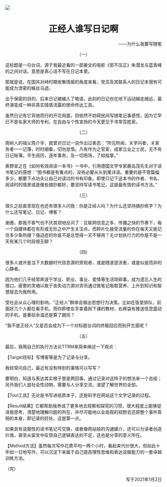 ![](F:\02-WebDev\github\essay\essays\images\chapter-02.png)

<h1 align="center">正经人谁写日记啊</h1>

<p align="right">——为什么我要写随笔</p>

<p align="center">（一）</p>

这标题是一句台词，源于我最近看的一部姜文的电影《邪不压正》朱潜龙与蓝青峰的之间对话，意思是真心话不写在日记本里。

那就是说，在国共对峙时期收集情报的角度来看，党员及其联系人的日记本很有可能成为泄密的蛛丝马迹。

出于保密的目的，后来日记被编入了暗语，此刻的日记也在地下运动越走越远，最终演变成一种非真实情感流露的使命传达工具。

虽然日记有它背驰而行的开花局面，但依然不妨碍民间写随笔记事感悟，因为它早已不是名家大师的专利，在自由与个性宣扬的今天更见于寻常百姓家。

<p align="center">（二）</p>

周树人的祖父周介孚，就曾对日记一说作出过表态：“所见所闻，关学问者，关家务者一一记簿，时时细看，切勿怠惰。凡有作为之官宦，成家立业之士民，无不有日记账簿。平生阅历，逐年事务，及一切用场，了如指掌。”

奥野宣之在《如何有效阅读一本书》一书中，引用德国文学专家鹿岛茂先生对于读书笔记的感想：“图书都是有重点的，没有必要从头到尾详读。重要的是不管篇幅多少，都要下点功夫让自己对读过的书有印象。即使只记下这本书的作者、书名、阅读时的情景或是做些摘抄都好，要坚持写读书笔记，这是最有效的读书方法。”

<p align="center">（三）</p>

很久之前直至现在也还有很多人问我：你是正经人吗？为什么还坚持摘抄练字？为什么还写笔记、日记、博客？

谢邀，那我不客气也不厌其烦地反问了：互联网信息之多、传播之快的节奏下，每一个自媒体都在有形或无形之中产生关注点，而碎片化接受流量的你在每天又能记住多少条热搜？强迫症的你是不是总觉得一天不够用？无计划执行力的你是不是一天有某几个时段很无聊？

<p align="center">（四）</p>

很多人或许是当下大数据时代信息源的旁观者，或是随波逐流者，或是似是而非的心静者。

因为他们几乎经常奔波于学业、职业、事业、爱情等生活琐碎事，成为遗忘人生的借口，疲惫的灵魂以致于丧失动力源对资讯通过做笔记吸取营养、上升到知识和智慧层去为我所用。

受社会从众心理的影响，“正经人”群体会做出思想行为决策。比如在饭堂排队，前面好几个人都在看手机，而你即使左手拿着刚下课的教材，右裤袋有推送信息震动的手机，是重拾余温还是算了跟风？

“我不是正经人”又是否会成为下一个对标题台词的终极回应而别开生面呢？

<p align="center">（五）</p>

最后，我用自己的执行方法论TTRM来简单阐述一下观点：

【Target目标】写博客等是为了记录与分享。

我经常问自己，最近有没有特别的事情可以写写？

要明白，知道与表达其实根子里是两回事，通过记录对这阵子的想法来一个总结；另外我们人是社会性动物，需要与人分享交流，渴望了解世界的全部。

【Tool工具】无论是书写进纸质本子，还是码字在网站这个文字记录的过程。

【Result结果】它都帮助我养成了更多地去观察和探究的习惯，很大程度上能够促进我思考、清楚地理解问题的所在，并尽可能地以全局观的视野去还原整个事件真相的本身，即记录的好处，这是第一点。

如果具有说服性的读书笔记可交换，或者像网站般的沟通媒介，还可以为读者创造价值，甚至从留言中反馈自己逻辑表达的不足，这也是分享的意义所在。

【Method方法】虽然每次写作花费平均一两个小时，看起来代价很大，但如此十年如一日地写作，可以沉淀下来属于自己提高理性思维和表达说服能力的一套卓越训练方法。

<p>（完）</p>

<p align="right">写于2021年1月2日</p>